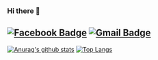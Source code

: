 ### Hi there 👋
[![Facebook Badge](https://img.shields.io/badge/-Facebook-1877f2?style=flat-square&logo=facebook&logoColor=white&link=https://www.facebook.com/profile.php?id=100009282807887)](https://www.facebook.com/profile.php?id=100009282807887)
[![Gmail Badge](https://img.shields.io/badge/-Gmail-c14438?style=flat-square&logo=Gmail&logoColor=white&link=mailto:7458dntjr@gmail.com)](mailto:7458dntjr@gmail.com) 
<br/>
-------------------

[![Anurag's github stats](https://github-readme-stats.vercel.app/api?username=WooSeok-03&count_private=true&hide_border=true&?theme=radical)](https://github.com/anuraghazra/github-readme-stats)
[![Top Langs](https://github-readme-stats.vercel.app/api/top-langs/?username=WooSeok-03&hide=makefile,G-code&?theme=radical)](https://github.com/anuraghazra/github-readme-stats)



<!--
**WooSeok-03/WooSeok-03** is a ✨ _special_ ✨ repository because its `README.md` (this file) appears on your GitHub profile.

Here are some ideas to get you started:

- 🔭 I’m currently working on ...
- 🌱 I’m currently learning ...
- 👯 I’m looking to collaborate on ...
- 🤔 I’m looking for help with ...
- 💬 Ask me about ...
- 📫 How to reach me: ...
- 😄 Pronouns: ...
- ⚡ Fun fact: ...
-->
